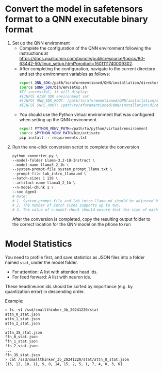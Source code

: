 # Convert the model in safetensors format to a QNN executable binary format
1. Set up the QNN environment
    - Complete the configuration of the QNN environment following the instructions at https://docs.qualcomm.com/bundle/publicresource/topics/80-63442-50/linux_setup.html?product=1601111740009302.
    - After completing the configuration, navigate to the current directory and set the environment variables as follows:
        ```sh
        export QNN_SDK=/path/to/aforementioned/QNN/installation/directory
        source $QNN_SDK/bin/envsetup.sh
        #If successful, it will display:
        #[INFO] AISW SDK environment set
        #[INFO] QNN_SDK_ROOT: /path/to/aforementioned/QNN/installation/directory
        #[INFO] SNPE_ROOT: /path/to/aforementioned/QNN/installation/directory
        ```
    - You should use the Python virtual environment that was configured when setting up the QNN environment.
        ```sh
        export PYTHON_VENV_PATH=/path/to/python/virtual/environment
        source $PYTHON_VENV_PATH/bin/activate
        pip install -r requirements.txt
        ```
2. Run the one-click conversion script to complete the conversion
    ```sh
    python converter.py \
    --model-folder Llama-3.2-1B-Instruct \
    --model-name llama3_2_1b \
    --system-prompt-file system_prompt_llama.txt \
    --prompt-file lab_intro_llama.md \
    --batch-sizes 1 128 \
    --artifact-name llama3_2_1b \
    --n-model-chunk 1 \
    --soc 8gen3
    # Note:
    # 1. System-prompt-file and lab_intro_llama.md should be adjusted based on whether it is an Instruct model and the model template
    # 2. The number of batch sizes supports up to two.
    # 3. The value of n-model-chunk should ensure that the size of each chunk does not exceed 2G and can evenly divide the number of model layers. For an 8B model, it is recommended to set it to 4.
    ```
    After the conversion is completed, copy the resulting output folder to the correct location  for the QNN model on the phone to run

# Model Statistics

You need to profile first, and save statistics as JSON files into a folder named `stat`, under the model folder.

- For attention: A list with attention head ids.
- For feed forward: A list with neuron ids.

These head/neuron ids should be sorted by importance (e.g. by quantization error) in descending order.

Example:

```bash
> ls -v1 /ssd/smallthinker_3b_20241220/stat
attn_0_stat.json
attn_1_stat.json
attn_2_stat.json
...
attn_35_stat.json
ffn_0_stat.json
ffn_1_stat.json
ffn_2_stat.json
...
ffn_35_stat.json
> cat /ssd/smallthinker_3b_20241220/stat/attn_0_stat.json
[13, 12, 10, 11, 9, 8, 14, 15, 2, 5, 1, 7, 4, 0, 3, 6]
```
